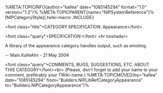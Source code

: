 %META:TOPICINFO{author=\"kallea\" date=\"1085145294\" format=\"1.0\"
version=\"1.2\"}% %META:TOPICPARENT{name=\"NIPSystemReference\"}%
[NIPCategoryStyle]{.twiki-macro .INCLUDE}

\<font class=\"title\"\>CATEGORY SPECIFICATION: Appearance\</font\>

\<font class=\"query\"\>SPECIFICATION:\</font\> \<hr noshade/\>

A library of the appearance category handles output, such as emoting.

\-- Main.KalleAlm - 21 May 2004

\<font class=\"query\"\>COMMENTS, BUGS, SUGGESTIONS, ETC. ABOUT THIS
CATEGORY\</font\>\<br\> (Please, don\'t forget to add your name to your
comment, preferably your TWiki-name.) %META:TOPICMOVED{by=\"kallea\"
date=\"1085145294\" from=\"Builders.NIPLibRefCategoryAppearance\"
to=\"Builders.NIPCategoryAppearance\"}%
